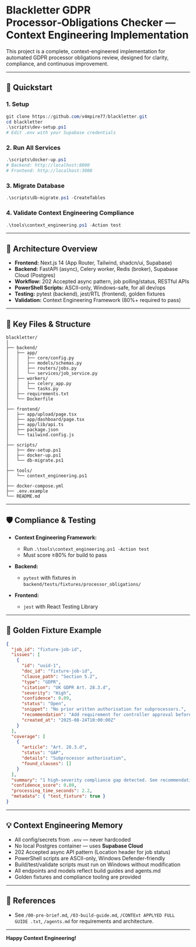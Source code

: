 # Blackletter GDPR Processor‑Obligations Checker — Context Engineering Implementation

This project is a complete, context-engineered implementation for automated GDPR processor obligations review, designed for clarity, compliance, and continuous improvement.

---

## 🚀 Quickstart

### 1. **Setup**

```powershell
git clone https://github.com/v4mpire77/blackletter.git
cd blackletter
.\scripts\dev-setup.ps1
# Edit .env with your Supabase credentials
```

### 2. **Run All Services**

```powershell
.\scripts\docker-up.ps1
# Backend: http://localhost:8000
# Frontend: http://localhost:3000
```

### 3. **Migrate Database**

```powershell
.\scripts\db-migrate.ps1 -CreateTables
```

### 4. **Validate Context Engineering Compliance**

```powershell
.\tools\context_engineering.ps1 -Action test
```

---

## 🧩 Architecture Overview

- **Frontend:** Next.js 14 (App Router, Tailwind, shadcn/ui, Supabase)
- **Backend:** FastAPI (async), Celery worker, Redis (broker), Supabase Cloud (Postgres)
- **Workflow:** 202 Accepted async pattern, job polling/status, RESTful APIs
- **PowerShell Scripts:** ASCII-only, Windows-safe, for all dev/ops
- **Testing:** pytest (backend), jest/RTL (frontend), golden fixtures
- **Validation:** Context Engineering Framework (80%+ required to pass)

---

## 📂 Key Files & Structure

```
blackletter/
│
├── backend/
│   ├── app/
│   │   ├── core/config.py
│   │   ├── models/schemas.py
│   │   ├── routers/jobs.py
│   │   └── services/job_service.py
│   ├── workers/
│   │   ├── celery_app.py
│   │   └── tasks.py
│   ├── requirements.txt
│   └── Dockerfile
│
├── frontend/
│   ├── app/upload/page.tsx
│   ├── app/dashboard/page.tsx
│   ├── app/lib/api.ts
│   ├── package.json
│   └── tailwind.config.js
│
├── scripts/
│   ├── dev-setup.ps1
│   ├── docker-up.ps1
│   └── db-migrate.ps1
│
├── tools/
│   └── context_engineering.ps1
│
├── docker-compose.yml
├── .env.example
└── README.md
```

---

## 🛡️ Compliance & Testing

- **Context Engineering Framework:**  
  - Run `.\tools\context_engineering.ps1 -Action test`  
  - Must score ≥80% for build to pass

- **Backend:**  
  - `pytest` with fixtures in `backend/tests/fixtures/processor_obligations/`

- **Frontend:**  
  - `jest` with React Testing Library

---

## 📝 Golden Fixture Example

```json name=backend/tests/fixtures/processor_obligations/dpa_missing_subproc.golden.json
{
  "job_id": "fixture-job-id",
  "issues": [
    {
      "id": "uuid-1",
      "doc_id": "fixture-job-id",
      "clause_path": "Section 5.2",
      "type": "GDPR",
      "citation": "UK GDPR Art. 28.3.d",
      "severity": "High",
      "confidence": 0.89,
      "status": "Open",
      "snippet": "No prior written authorisation for subprocessors.",
      "recommendation": "Add requirement for controller approval before engaging subprocessors.",
      "created_at": "2025-08-24T10:00:00Z"
    }
  ],
  "coverage": [
    {
      "article": "Art. 28.3.d",
      "status": "GAP",
      "details": "Subprocessor authorisation",
      "found_clauses": []
    }
  ],
  "summary": "1 high-severity compliance gap detected. See recommendations.",
  "confidence_score": 0.89,
  "processing_time_seconds": 2.2,
  "metadata": { "test_fixture": true }
}
```

---

## 💡 Context Engineering Memory

- All config/secrets from `.env` — never hardcoded
- No local Postgres container — uses **Supabase Cloud**
- 202 Accepted async API pattern (Location header for job status)
- PowerShell scripts are ASCII-only, Windows Defender-friendly
- Build/test/validate scripts must run on Windows without modification
- All endpoints and models reflect build guides and agents.md
- Golden fixtures and compliance tooling are provided

---

## 🔗 References

- See `/00-pre-brief.md`, `/03-build-guide.md`, `/CONTExt APPLYED FULL GUIDE .txt`, `/agents.md` for requirements and architecture.

---

**Happy Context Engineering!**